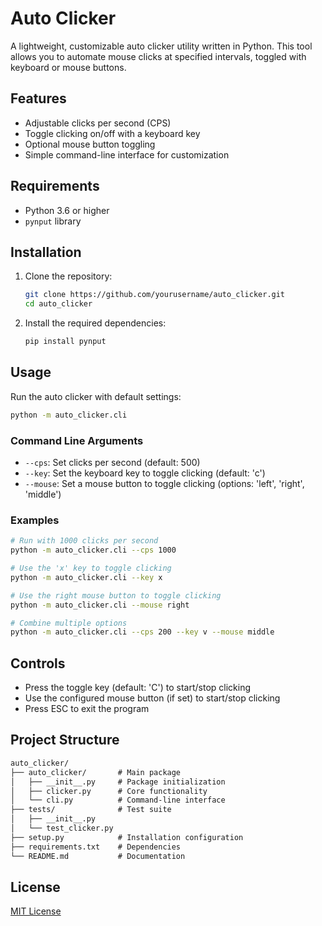 # Auto Clicker

A lightweight, customizable auto clicker utility written in Python. This tool allows you to automate mouse clicks at specified intervals, toggled with keyboard or mouse buttons.

## Features

- Adjustable clicks per second (CPS)
- Toggle clicking on/off with a keyboard key
- Optional mouse button toggling
- Simple command-line interface for customization

## Requirements

- Python 3.6 or higher
- `pynput` library

## Installation

1. Clone the repository:
   ```bash
   git clone https://github.com/yourusername/auto_clicker.git
   cd auto_clicker
   ```

2. Install the required dependencies:
   ```bash
   pip install pynput
   ```

## Usage

Run the auto clicker with default settings:

```bash
python -m auto_clicker.cli
```

### Command Line Arguments

- `--cps`: Set clicks per second (default: 500)
- `--key`: Set the keyboard key to toggle clicking (default: 'c')
- `--mouse`: Set a mouse button to toggle clicking (options: 'left', 'right', 'middle')

### Examples

```bash
# Run with 1000 clicks per second
python -m auto_clicker.cli --cps 1000

# Use the 'x' key to toggle clicking
python -m auto_clicker.cli --key x

# Use the right mouse button to toggle clicking
python -m auto_clicker.cli --mouse right

# Combine multiple options
python -m auto_clicker.cli --cps 200 --key v --mouse middle
```

## Controls

- Press the toggle key (default: 'C') to start/stop clicking
- Use the configured mouse button (if set) to start/stop clicking
- Press ESC to exit the program

## Project Structure

```markdown
auto_clicker/
├── auto_clicker/       # Main package
│   ├── __init__.py     # Package initialization
│   ├── clicker.py      # Core functionality
│   └── cli.py          # Command-line interface
├── tests/              # Test suite
│   ├── __init__.py
│   └── test_clicker.py
├── setup.py            # Installation configuration
├── requirements.txt    # Dependencies
└── README.md           # Documentation
```

## License

[MIT License](LICENSE)